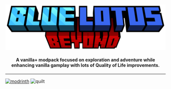 <br>
<br>

<center>
    <img src="https://raw.githubusercontent.com/tazta2ra/bluelotus-beyond/main/assets/logo/title_border.png" alt="Blue Lotus : Beyond">
    <br>
    <h4>A vanilla+ modpack focused on exploration and adventure while enhancing vanilla gamplay with lots of Quality of Life improvements. </h4>
</center>
<hr>
<p>
    <a href="https://modrinth.com/modpack/bluelotus-beyond"><img alt="modrinth" height="56" src="https://cdn.jsdelivr.net/npm/@intergrav/devins-badges@3/assets/cozy/available/modrinth_vector.svg"></a>

<img alt="quilt" height="56" src="https://cdn.jsdelivr.net/npm/@intergrav/devins-badges@3/assets/cozy/supported/quilt_vector.svg">
</p>





